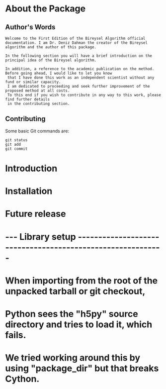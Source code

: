 # About the Package
## Author's Words
    Welcome to the First Edition of the Bireysel Algorithm official documentation. I am Dr. Deniz Dahman the creator of the Bireysel algorithm and the author of this package. 

    In the following section you will have a brief introduction on the principal idea of the Bireysel algorithm.  

    In addition, a reference to the academic publication on the method. Before going ahead, I would like to let you know
     that I have done this work as an independent scientist without any fund or similar capacity. 
     I am dedicated to proceeding and seek further improvement of the proposed method at all costs. 
     To this end if you wish to contribute in any way to this work, please find further details 
     in the contributing section.  
     
## Contributing 
Some basic Git commands are:
```
git status
git add
git commit
```
    


# Introduction

# Installation 

# Future release 


# --- Library setup -----------------------------------------------------------

# When importing from the root of the unpacked tarball or git checkout,
# Python sees the "h5py" source directory and tries to load it, which fails.
# We tried working around this by using "package_dir" but that breaks Cython.

